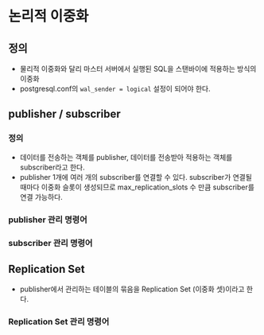 # 논리적 이중화
## 정의
- 물리적 이중화와 달리 마스터 서버에서 실행된 SQL을 스탠바이에 적용하는 방식의 이중화
- postgresql.conf의 `wal_sender = logical` 설정이 되어야 한다.

## publisher / subscriber
### 정의
- 데이터를 전송하는 객체를 publisher, 데이터를 전송받아 적용하는 객체를 subscriber라고 한다.
- publisher 1개에 여러 개의 subscriber를 연결할 수 있다. subscriber가 연결될 때마다 이중화 슬롯이 생성되므로 max_replication_slots 수 만큼 subscriber를 연결 가능하다.

### publisher 관리 명령어

### subscriber 관리 명령어

## Replication Set
- publisher에서 관리하는 테이블의 묶음을 Replication Set (이중화 셋)이라고 한다.

### Replication Set 관리 명령어
